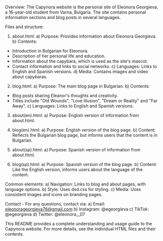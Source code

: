 Overview: The Capynora website is the personal site of Eleonora Georgieva, a 16-year-old student from Varna, Bulgaria. The site contains personal information sections and blog posts in several languages.

Files and structure:
1. about.html:
a) Purpose: Provides information about Eleonora Georgieva.
b) Contents:
- Introduction in Bulgarian for Eleonora.
- Description of her personal life and education.
- Information about the capybara, which is used as the site's mascot.
- Contact information and links to social networks.
c) Languages: Links to English and Spanish versions.
d) Media: Contains images and video about capybaras.

2. blog.html:
a) Purpose: The main blog page in Bulgarian.
b) Contents:
- Blog posts sharing Eleanor's thoughts and creativity.
- Titles include "Old Wounds", "Love Illusion", "Dream or Reality" and "Far Away".
c) Languages: Links to English and Spanish versions.

3. about(en).html:
a) Purpose: English version of information from about.html.

4. blog(en).html:
a) Purpose: English version of the blog page.
b) Content: Reflects the Bulgarian blog page, but informs users that the content is in Bulgarian.

5. about(sp).html:
a) Purpose: Spanish version of information from about.html.

6. blog(sp).html:
a) Purpose: Spanish version of the blog page.
b) Content: Like the English version, informs users about the language of the content.

Common elements:
a) Navigation: Links to blog and about pages, with language options.
b) Style: Uses dsd.css for styling.
c) Media: Uses consistent images and icons on branding pages.

Contact - For any questions, contact via:
a) Email: eleonorageorgieva76@gmail.com
b) Instagram: @egeorgieva
c) TikTok: @egeorgieva
d) Twitter: @eleonora__07

This README provides a complete understanding and usage guide to the Capynora website. For more details, see the individual HTML files and their contents.
